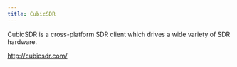```yaml
---
title: CubicSDR
---
```

CubicSDR is a cross-platform SDR client which drives a
wide variety of SDR hardware.

http://cubicsdr.com/
